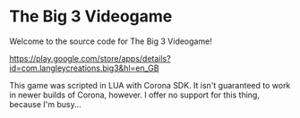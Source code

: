 # The Big 3 Videogame

Welcome to the source code for The Big 3 Videogame!

https://play.google.com/store/apps/details?id=com.langleycreations.big3&hl=en_GB

This game was scripted in LUA with Corona SDK. It isn't guaranteed to work in newer builds of Corona, however. I offer no support for this thing, because I'm busy...